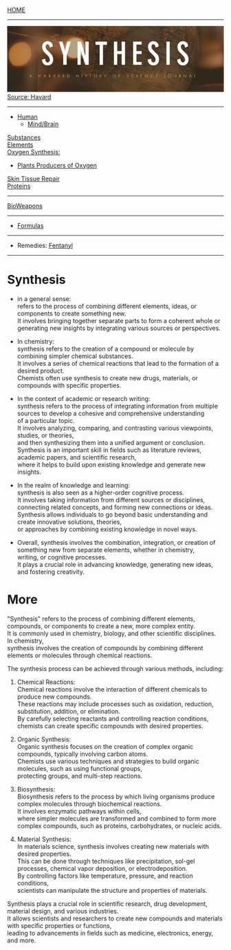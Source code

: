 [HOME](/README.md)    

----------------

![img](/assets/docs/synthesis/images.jpeg)
[Source: Havard](https://histsci.fas.harvard.edu/synthesis)
   
----------------  

- [Human](/assets/docs/synthesis/humans/readme.md)
  - [Mind/Brain](/assets/docs/synthesis/humans/mind/readme.md)    



[Substances](/assets/docs/synthesis/substances/readme.md)  
[Elements](/assets/docs/synthesis/elements/readme.md)   
[Oxygen Synthesis:](/assets/docs/synthesis/oxygen/readme.md)   
  - [Plants Producers of Oxygen](/assets/docs/synthesis/oxygen/plants/readme.md)
    
[Skin Tissue Repair](/assets/docs/synthesis/SkinTissue-Repair/readme.md)  
[Proteins](/assets/docs/synthesis/proteins/readme.md)

----------------

[BioWeapons](/assets/docs/synthesis/bioweapons/readme.md)

----------------  

- [Formulas](/assets/docs/synthesis/substances/formulas/readme.md)

--- 

- Remedies:
  [Fentanyl](/assets/docs/synthesis/remedies/fentanyl.md)   

---   

# Synthesis  
   - in a general sense:  
      refers to the process of combining different elements, ideas, or components to create something new.  
       It involves bringing together separate parts to form a coherent whole or generating new insights by integrating various sources or perspectives.  
  
   - In chemistry:  
      synthesis refers to the creation of a compound or molecule by combining simpler chemical substances.   
       It involves a series of chemical reactions that lead to the formation of a desired product.   
        Chemists often use synthesis to create new drugs, materials, or compounds with specific properties.  

   - In the context of academic or research writing:  
      synthesis refers to the process of integrating information from multiple sources to develop a cohesive and comprehensive understanding  
       of a particular topic.  
        It involves analyzing, comparing, and contrasting various viewpoints, studies, or theories,   
         and then synthesizing them into a unified argument or conclusion.   
          Synthesis is an important skill in fields such as literature reviews, academic papers, and scientific research,   
           where it helps to build upon existing knowledge and generate new insights.  

   - In the realm of knowledge and learning:  
      synthesis is also seen as a higher-order cognitive process.   
       It involves taking information from different sources or disciplines, connecting related concepts, and forming new connections or ideas.  
        Synthesis allows individuals to go beyond basic understanding and create innovative solutions, theories,   
         or approaches by combining existing knowledge in novel ways.  
  
   - Overall, synthesis involves the combination, integration, or creation of something new from separate elements, whether in chemistry,  
      writing, or cognitive processes.    
       It plays a crucial role in advancing knowledge, generating new ideas, and fostering creativity.   

# More
 "Synthesis" refers to the process of combining different elements, compounds, or components to create a new, more complex entity.    
  It is commonly used in chemistry, biology, and other scientific disciplines.    
   In chemistry,     
    synthesis involves the creation of compounds by combining different elements or molecules through chemical reactions.    

   The synthesis process can be achieved through various methods, including:    

   1. Chemical Reactions:   
       Chemical reactions involve the interaction of different chemicals to produce new compounds.     
        These reactions may include processes such as oxidation, reduction, substitution, addition, or elimination.     
         By carefully selecting reactants and controlling reaction conditions,     
          chemists can create specific compounds with desired properties.   

   2. Organic Synthesis:    
       Organic synthesis focuses on the creation of complex organic compounds, typically involving carbon atoms.   
        Chemists use various techniques and strategies to build organic molecules, such as using functional groups,   
         protecting groups, and multi-step reactions.    
 
   3. Biosynthesis:    
       Biosynthesis refers to the process by which living organisms produce complex molecules through biochemical reactions.     
        It involves enzymatic pathways within cells,    
         where simpler molecules are transformed and combined to form more complex compounds, such as proteins, carbohydrates, or nucleic acids.    

   4. Material Synthesis:    
       In materials science, synthesis involves creating new materials with desired properties.  
        This can be done through techniques like precipitation, sol-gel processes, chemical vapor deposition, or electrodeposition.     
         By controlling factors like temperature, pressure, and reaction conditions,    
          scientists can manipulate the structure and properties of materials.   
 
   Synthesis plays a crucial role in scientific research, drug development, material design, and various industries.    
    It allows scientists and researchers to create new compounds and materials with specific properties or functions,    
     leading to advancements in fields such as medicine, electronics, energy, and more.   
